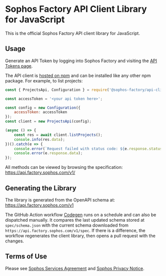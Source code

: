 # Sophos Factory API Client Library for JavaScript

This is the official Sophos Factory API client library for JavaScript.

## Usage

Generate an API Token by logging into Sophos Factory and visiting the [API Tokens page](https://app.factory.sophos.com/user/tokens).

The API client is [hosted on npm](https://www.npmjs.com/package/@sophos-factory/api-client) and can be installed like any other npm package. For example, to list projects:

```js
const { ProjectsApi, Configuration } = require('@sophos-factory/api-client');

const accessToken = '<your api token here>';

const config = new Configuration({
    accessToken: accessToken
});
const client = new ProjectsApi(config);

(async () => {
    const res = await client.listProjects();
    console.info(res.data);
})().catch(e => {
    console.error(`Request failed with status code: ${e.response.status}. Response body:`);
    console.error(e.response.data);
});
```

All methods can be viewed by browsing the specification: https://api.factory.sophos.com/v1/

## Generating the Library

The library is generated from the OpenAPI schema at: https://api.factory.sophos.com/v1

The GitHub Action workflow [Codegen](.github/workflows/gen.yml) runs on a schedule and can also be dispatched manually. It compares the last updated schema stored at `spec/schema.json` with the current schema downloaded from `https://api.factory.sophos.com/v1/spec`. If there is a difference, the workflow regenerates the client library, then opens a pull request with the changes.

## Terms of Use

Please see [Sophos Services Agreement](https://www.sophos.com/en-us/legal/sophos-services-agreement.aspx) and [Sophos Privacy Notice](https://www.sophos.com/en-us/legal/sophos-group-privacy-notice.aspx).
